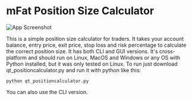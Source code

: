 # mFat Position Size Calculator

![App Screenshot](https://github.com/mfat/qtpositioncalc/blob/2a50b1530f3175e00a30d9fe9c19d0a10cb30bbd/Screenshot.png)

This is a simple position size calculator for traders.
It takes your account balance, entry price, exit price, stop loss and risk percentage to calculate the correct position size. 
It has both CLI and GUI versions. It's cross-platform and should run on Linux, MacOS and Windows or any OS with Python installed, but it was only tested on Linux.
To run just download qt_positioncalculator.py and run it with python like this:
```
python qt_positioncalculator.py
```
You can also use the CLI version. 

